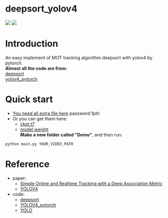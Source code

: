 # deepsort_yolov4
![](https://img.shields.io/static/v1?label=python&message=3.6|3.7&color=blue)
![](https://img.shields.io/static/v1?label=pytorch&message=>=0.4&color=<COLOR>)

# Introduction
An easy implement of MOT tracking algorithm deepsort with yolov4 by pytorch.  
**Almost all the code are from:**  
[deepsort](https://github.com/ZQPei/deep_sort_pytorch)    
[yolov4_pytorch](https://github.com/Tianxiaomo/pytorch-YOLOv4)  

# Quick start
- [You need all extra file here](https://pan.baidu.com/s/1wlhwcl8Cx5pAFgYE4FnqCA)  password:1pth
- Or you can get them here:
  - [ckpt.t7](https://drive.google.com/drive/folders/1xhG0kRH1EX5B9_Iz8gQJb7UNnn_riXi6)
  - [model weight](https://drive.google.com/open?id=1cewMfusmPjYWbrnuJRuKhPMwRe_b9PaT)  
**Make a new folder called "Demo"**, and then run:  
```python
python main.py YOUR_VIDEO_PATH
```

# Reference
- paper:
  - [Simple Online and Realtime Tracking with a Deep Association Metric](https://arxiv.org/abs/1703.07402)
  - [YOLOV4](https://arxiv.org/abs/2004.10934)
- code:
  - [deepsort](https://github.com/ZQPei/deep_sort_pytorch)
  - [YOLOV4_pytorch](https://github.com/Tianxiaomo/pytorch-YOLOv4)
  - [YOLO](https://github.com/AlexeyAB/darknet)
